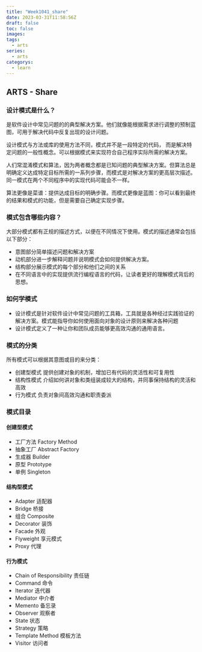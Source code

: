 ```yaml
---
title: "Week1041_share"
date: 2023-03-31T11:58:56Z
draft: false 
toc: false
images:
tags:
  - arts 
series:
  - arts 
categorys:
  - learn 
---
```


## ARTS - Share

### 设计模式是什么？

是软件设计中常见问题的的典型解决方案。他们就像能根据需求进行调整的预制蓝图，可用于解决代码中反复出现的设计问题。

设计模式与方法或库的使用方法不同，模式并不是一段特定的代码， 而是解决特定问题的一般性概念。可以根据模式来实现符合自己程序实际所需的解决方案。

人们常混淆模式和算法，因为两者概念都是已知问题的典型解决方案。但算法总是明确定义达成特定目标所需的一系列步骤，而模式是对解决方案的更高层次描述。同一模式在两个不同程序中的实现代码可能会不一样。

算法更像是菜谱：提供达成目标的明确步骤。而模式更像是蓝图：你可以看到最终的结果和模式的功能，但是需要自己确定实现步骤。

### 模式包含哪些内容？

大部分模式都有正规的描述方式，以便在不同情况下使用。模式的描述通常会包括以下部分：

* 意图部分简单描述问题和解决方案
* 动机部分进一步解释问题并说明模式会如何提供解决方案。
* 结构部分展示模式的每个部分和他们之间的关系
* 在不同语言中的实现提供流行编程语言的代码，让读者更好的理解模式背后的思想。

### 如何学模式

* 设计模式是针对软件设计中常见问题的工具箱，工具就是各种经过实践验证的解决方案。模式能指导你如何使用面向对象的设计原则来解决各种问题
* 设计模式定义了一种让你和团队成员能够更高效沟通的通用语言。

### 模式的分类

所有模式可以根据其意图或目的来分类：

* 创建型模式 提供创建对象的机制，增加已有代码的灵活性和可复用性
* 结构性模式 介绍如何讲对象和类组装成较大的结构，并同事保持结构的灵活和高效
* 行为模式 负责对象间高效沟通和职责委派



### 模式目录

#### 创建型模式

* 工厂方法 Factory Method
* 抽象工厂 Abstract Factory
* 生成器  Builder
* 原型 Prototype
* 单例 Singleton

#### 结构型模式

* Adapter 适配器
* Bridge 桥接
* 组合 Composite 
* Decorator 装饰
* Facade 外观
* Flyweight 享元模式
* Proxy 代理

#### 行为模式

* Chain of Responsibility 责任链
* Command 命令
* Iterator 迭代器
* Mediator 中介者
* Memento 备忘录
* Observer 观察者
* State 状态
* Strategy 策略
* Template Method 模板方法
* Visitor 访问者









































